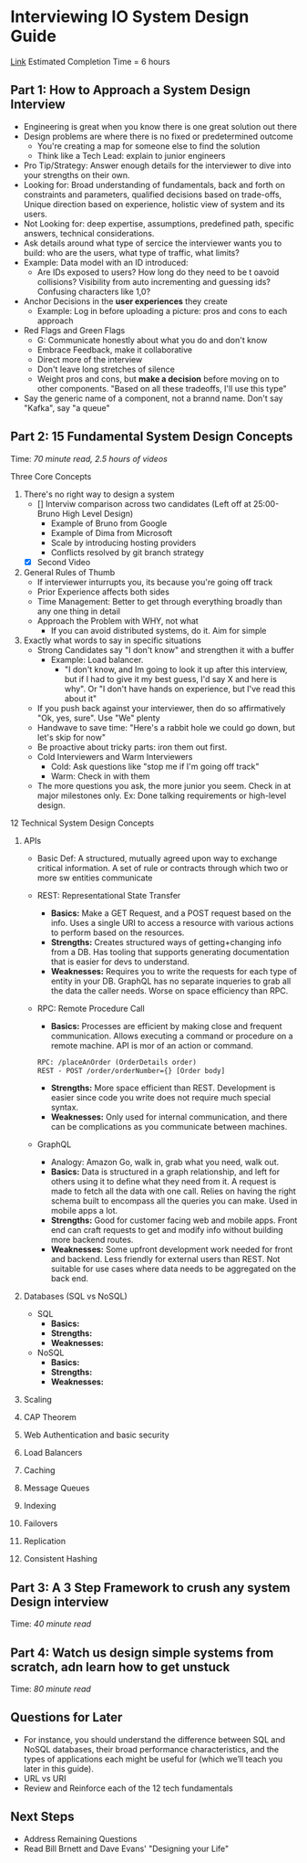 # Interviewing IO System Design Guide

[Link](https://interviewing.io/guides/system-design-interview)
Estimated Completion Time = 6 hours

## Part 1: How to Approach a System Design Interview

* Engineering is great when you know there is one great solution out there
* Design problems are where there is no fixed or predetermined outcome
  * You're creating a map for someone else to find the solution
  * Think like a Tech Lead: explain to junior engineers
* Pro Tip/Strategy: Answer enough details for the interviewer to dive into your strengths on their own.
* Looking for: Broad understanding of fundamentals, back and forth on constraints and parameters, qualified decisions based on trade-offs, Unique direction based on experience, holistic view of system and its users.
* Not Looking for: deep expertise, assumptions, predefined path, specific answers, technical considerations.
* Ask details around what type of sercice the interviewer wants you to build: who are the users, what type of traffic, what limits?
* Example: Data model with an ID introduced:
  * Are IDs exposed to users? How long do they need to be t oavoid collisions? Visibility from auto incrementing and guessing ids? Confusing characters like 1,0?
* Anchor Decisions in the **user experiences** they create
  * Example: Log in before uploading a picture: pros and cons to each approach
* Red Flags and Green Flags
  * G: Communicate honestly about what you do and don't know
  * Embrace Feedback, make it collaborative
  * Direct more of the interview
  * Don't leave long stretches of silence
  * Weight pros and cons, but **make a decision** before moving on to other components. "Based on all these tradeoffs, I'll use this type"
* Say the generic name of a component, not a brannd name. Don't say "Kafka", say "a queue"

## Part 2: 15 Fundamental System Design Concepts

Time: *70 minute read, 2.5 hours of videos*

Three Core Concepts

1. There's no right way to design a system
    * [] Interviw comparison across two candidates (Left off at 25:00-Bruno High Level Design)
      * Example of Bruno from Google
      * Example of Dima from Microsoft
      * Scale by introducing hosting providers
      * Conflicts resolved by git branch strategy
    * [x] Second Video
2. General Rules of Thumb
    * If interviewer inturrupts you, its because you're going off track
    * Prior Experience affects both sides
    * Time Management: Better to get through everything broadly than any one thing in detail
    * Approach the Problem with WHY, not what
      * If you can avoid distributed systems, do it. Aim for simple
3. Exactly what words to say in specific situations
    * Strong Candidates say "I don't know" and strengthen it with a buffer
      * Example: Load balancer.
        * "I don't know, and Im going to look it up after this interview, but if I had to give it my best guess, I'd say X and here is why". Or "I don't have hands on experience, but I've read this about it"
    * If you push back against your interviewer, then do so affirmatively "Ok, yes, sure". Use "We" plenty
    * Handwave to save time: "Here's a rabbit hole we could go down, but let's skip for now"
    * Be proactive about tricky parts: iron them out first.
    * Cold Interviewers and Warm Interviewers
      * Cold: Ask questions like "stop me if I'm going off track"
      * Warm: Check in with them
    * The more questions you ask, the more junior you seem. Check in at major milestones only. Ex: Done talking requirements or high-level design.

12 Technical System Design Concepts

1. APIs
    * Basic Def: A structured, mutually agreed upon way to exchange critical information. A set of rule or contracts through which two or more sw entities communicate
    * REST: Representational State Transfer
      * **Basics:** Make a GET Request, and a POST request based on the info. Uses a single URI to access a resource with various actions to perform based on the resources.
      * **Strengths:** Creates structured ways of getting+changing info from a DB. Has tooling that supports generating documentation that is easier for devs to understand.
      * **Weaknesses:** Requires you to write the requests for each type of entity in your DB. GraphQL has no separate inqueries to grab all the data the caller needs. Worse on space efficiency than RPC.
    * RPC: Remote Procedure Call
      * **Basics:** Processes are efficient by making close and frequent communication. Allows executing a command or procedure on a remote machine. API is mor of an action or command.

      ``` txt
      RPC: /placeAnOrder (OrderDetails order)
      REST - POST /order/orderNumber={} [Order body]
      ```

      * **Strengths:** More space efficient than REST. Development is easier since code you write does not require much special syntax.
      * **Weaknesses:** Only used for internal communication, and there can be complications as you communicate between machines.
    * GraphQL
      * Analogy: Amazon Go, walk in, grab what you need, walk out.
      * **Basics:** Data is structured in a graph relationship, and left for others using it to define what they need from it. A request is made to fetch all the data with one call. Relies on having the right schema built to encompass all the queries you can make. Used in mobile apps a lot.
      * **Strengths:** Good for customer facing web and mobile apps. Front end can craft requests to get and modify info without building more backend routes.
      * **Weaknesses:** Some upfront development work needed for front and backend. Less friendly for external users than REST.  Not suitable for use cases where data needs to be aggregated on the back end.

2. Databases (SQL vs NoSQL)
    * SQL
      * **Basics:**
      * **Strengths:**
      * **Weaknesses:**
    * NoSQL
      * **Basics:**
      * **Strengths:**
      * **Weaknesses:**

3. Scaling

4. CAP Theorem

5. Web Authentication and basic security

6. Load Balancers

7. Caching

8. Message Queues

9. Indexing

10. Failovers

11. Replication

12. Consistent Hashing

## Part 3: A 3 Step Framework to crush any system Design interview

Time: *40 minute read*

## Part 4: Watch us design simple systems from scratch, adn learn how to get unstuck

Time: *80 minute read*

## Questions for Later

* For instance, you should understand the difference between SQL and NoSQL databases, their broad performance characteristics, and the types of applications each might be useful for (which we’ll teach you later in this guide).
* URL vs URI
* Review and Reinforce each of the 12 tech fundamentals

## Next Steps

* Address Remaining Questions
* Read Bill Brnett and Dave Evans' "Designing your Life"
